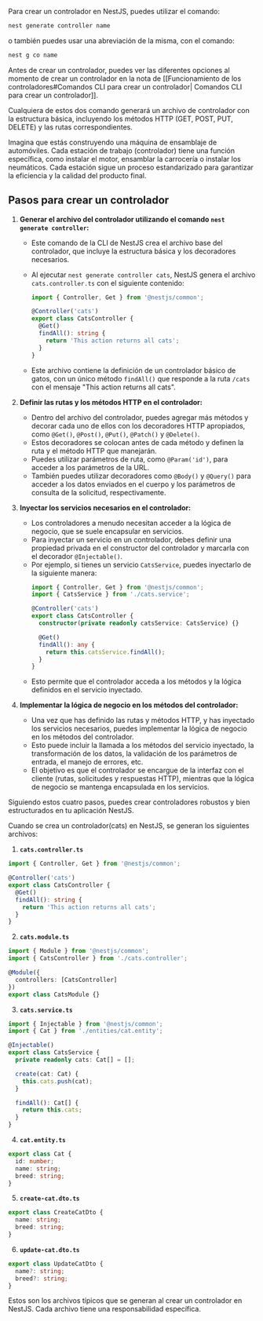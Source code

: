 Para crear un controlador en NestJS, puedes utilizar el comando:

```cmd
nest generate controller name
```
o también puedes usar una abreviación de la misma, con el comando:

```cmd
nest g co name
```

Antes de crear un controlador, puedes ver las diferentes opciones al momento de crear un controlador en la nota de [[Funcionamiento de los controladores#Comandos CLI para crear un controlador| Comandos CLI para crear un controlador]].

Cualquiera de estos dos comando generará un archivo de controlador con la estructura básica, incluyendo los métodos HTTP (GET, POST, PUT, DELETE) y las rutas correspondientes.

Imagina que estás construyendo una máquina de ensamblaje de automóviles. Cada estación de trabajo (controlador) tiene una función específica, como instalar el motor, ensamblar la carrocería o instalar los neumáticos. Cada estación sigue un proceso estandarizado para garantizar la eficiencia y la calidad del producto final.

## Pasos para crear un controlador

1. **Generar el archivo del controlador utilizando el comando `nest generate controller`:**
   - Este comando de la CLI de NestJS crea el archivo base del controlador, que incluye la estructura básica y los decoradores necesarios.
   - Al ejecutar `nest generate controller cats`, NestJS genera el archivo `cats.controller.ts` con el siguiente contenido:

     ```typescript
     import { Controller, Get } from '@nestjs/common';

     @Controller('cats')
     export class CatsController {
       @Get()
       findAll(): string {
         return 'This action returns all cats';
       }
     }
     ```
   
   - Este archivo contiene la definición de un controlador básico de gatos, con un único método `findAll()` que responde a la ruta `/cats` con el mensaje "This action returns all cats".

2. **Definir las rutas y los métodos HTTP en el controlador:**
   - Dentro del archivo del controlador, puedes agregar más métodos y decorar cada uno de ellos con los decoradores HTTP apropiados, como `@Get()`, `@Post()`, `@Put()`, `@Patch()` y `@Delete()`.
   - Estos decoradores se colocan antes de cada método y definen la ruta y el método HTTP que manejarán.
   - Puedes utilizar parámetros de ruta, como `@Param('id')`, para acceder a los parámetros de la URL.
   - También puedes utilizar decoradores como `@Body()` y `@Query()` para acceder a los datos enviados en el cuerpo y los parámetros de consulta de la solicitud, respectivamente.

3. **Inyectar los servicios necesarios en el controlador:**
   - Los controladores a menudo necesitan acceder a la lógica de negocio, que se suele encapsular en servicios.
   - Para inyectar un servicio en un controlador, debes definir una propiedad privada en el constructor del controlador y marcarla con el decorador `@Injectable()`.
   - Por ejemplo, si tienes un servicio `CatsService`, puedes inyectarlo de la siguiente manera:
     ```typescript
     import { Controller, Get } from '@nestjs/common';
     import { CatsService } from './cats.service';

     @Controller('cats')
     export class CatsController {
       constructor(private readonly catsService: CatsService) {}

       @Get()
       findAll(): any {
         return this.catsService.findAll();
       }
     }
     ```
   - Esto permite que el controlador acceda a los métodos y la lógica definidos en el servicio inyectado.

4. **Implementar la lógica de negocio en los métodos del controlador:**
   - Una vez que has definido las rutas y métodos HTTP, y has inyectado los servicios necesarios, puedes implementar la lógica de negocio en los métodos del controlador.
   - Esto puede incluir la llamada a los métodos del servicio inyectado, la transformación de los datos, la validación de los parámetros de entrada, el manejo de errores, etc.
   - El objetivo es que el controlador se encargue de la interfaz con el cliente (rutas, solicitudes y respuestas HTTP), mientras que la lógica de negocio se mantenga encapsulada en los servicios.

Siguiendo estos cuatro pasos, puedes crear controladores robustos y bien estructurados en tu aplicación NestJS.

Cuando se crea un controlador(cats) en NestJS, se generan los siguientes archivos:

1. **`cats.controller.ts`**
```typescript
import { Controller, Get } from '@nestjs/common';

@Controller('cats')
export class CatsController {
  @Get()
  findAll(): string {
    return 'This action returns all cats';
  }
}
```

2. **`cats.module.ts`**
```typescript
import { Module } from '@nestjs/common';
import { CatsController } from './cats.controller';

@Module({
  controllers: [CatsController]
})
export class CatsModule {}
```

3. **`cats.service.ts`**
```typescript
import { Injectable } from '@nestjs/common';
import { Cat } from './entities/cat.entity';

@Injectable()
export class CatsService {
  private readonly cats: Cat[] = [];

  create(cat: Cat) {
    this.cats.push(cat);
  }

  findAll(): Cat[] {
    return this.cats;
  }
}
```

4. **`cat.entity.ts`**
```typescript
export class Cat {
  id: number;
  name: string;
  breed: string;
}
```

5. **`create-cat.dto.ts`**
```typescript
export class CreateCatDto {
  name: string;
  breed: string;
}
```

6. **`update-cat.dto.ts`**
```typescript
export class UpdateCatDto {
  name?: string;
  breed?: string;
}
```

Estos son los archivos típicos que se generan al crear un controlador en NestJS. Cada archivo tiene una responsabilidad específica.